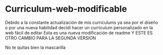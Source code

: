 # Curriculum-web-modificable
Debido a la constante actualización de mis curriculums ya sea por el diseño o por una nueva habilidad decidí hacer un curriculum personalizado en la web fácil de editar
Esta es una nueva modificación de readme
Y ESTE ES OTRO CAMBIO PARA LA SEGUNDA VERSION


No te quitas bien la mascarilla

